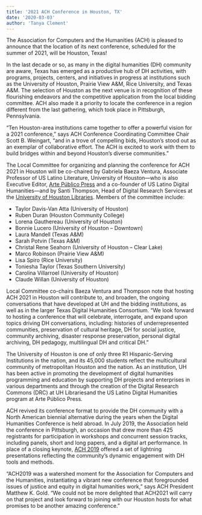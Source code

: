```yaml
---
title: '2021 ACH Conference in Houston, TX'
date: '2020-03-03'
author: 'Tanya Clement'
---
```

The Association for Computers and the Humanities (ACH) is pleased to announce that the location of its next conference, scheduled for the summer of 2021, will be Houston, Texas!

In the last decade or so, as many in the digital humanities (DH) community are aware, Texas has emerged as a productive hub of DH activities, with programs, projects, centers, and initiatives in progress at institutions such as the University of Houston, Prairie View A&amp;M, Rice University, and Texas A&amp;M. The selection of Houston as the next venue is in recognition of these flourishing endeavors and the competitive application from the local bidding committee. ACH also made it a priority to locate the conference in a region different from the last gathering, which took place in Pittsburgh, Pennsylvania.

“Ten Houston-area institutions came together to offer a powerful vision for a 2021 conference,” says ACH Conference Coordinating Committee Chair Scott B. Weingart, “and in a trove of compelling bids, Houston’s stood out as an exemplar of collaborative effort. The ACH is excited to work with them to build bridges within and beyond Houston’s diverse communities.”

The Local Committee for organizing and planning the conference for ACH 2021 in Houston will be co-chaired by Gabriela Baeza Ventura, Associate Professor of US Latino Literature, University of Houston—who is also Executive Editor, [<span lang="es">Arte Público</span> Press](https://artepublicopress.com/) and a co-founder of US Latino Digital Humanities—and by Santi Thompson, Head of Digital Research Services at the [University of Houston Libraries](https://libraries.uh.edu/). Members of the committee include:

- Taylor Davis-Van Atta (University of Houston)
- Ruben Duran (Houston Community College)
- Lorena Gauthereau (University of Houston)
- Bonnie Lucero (University of Houston – Downtown)
- Laura Mandell (Texas A&amp;M)
- Sarah Potvin (Texas A&amp;M)
- Christal Rene Seahorn (University of Houston – Clear Lake)
- Marco Robinson (Prairie View A&amp;M)
- Lisa Spiro (Rice University)
- Toniesha Taylor (Texas Southern University)
- Carolina Villarroel (University of Houston)
- Claude Willan (University of Houston)

Local Committee co-chairs Baeza Ventura and Thompson note that hosting ACH 2021 in Houston will contribute to, and broaden, the ongoing conversations that have developed at UH and the bidding institutions, as well as in the larger Texas Digital Humanities Consortium. “We look forward to hosting a conference that will celebrate, interrogate, and expand upon topics driving DH conversations, including: histories of underrepresented communities, preservation of cultural heritage, DH for social justice, community archiving, disaster response preservation, personal digital archiving, DH pedagogy, multilingual DH and critical DH.”

The University of Houston is one of only three R1 Hispanic-Serving Institutions in the nation, and its 45,000 students reflect the multicultural community of metropolitan Houston and the nation. As an institution, UH has been active in promoting the development of digital humanities programming and education by supporting DH projects and enterprises in various departments and through the creation of the Digital Research Commons (DRC) at UH Librariesand the US Latino Digital Humanities program at <span lang="es">Arte Público</span> Press.

ACH revived its conference format to provide the DH community with a North American biennial alternative during the years when the Digital Humanities Conference is held abroad. In July 2019, the Association held the conference in Pittsburgh, an occasion that drew more than 425 registrants for participation in workshops and concurrent session tracks, including panels, short and long papers, and a digital art performance. In place of a closing keynote, [ACH 2019](http://ach2019.ach.org/) offered a set of lightning presentations reflecting the community’s dynamic engagement with DH tools and methods.

“ACH2019 was a watershed moment for the Association for Computers and the Humanities, instantiating a vibrant new conference that foregrounded issues of justice and equity in digital humanities work,” says ACH President Matthew K. Gold. “We could not be more delighted that ACH2021 will carry on that project and look forward to joining with our Houston hosts for what promises to be another amazing conference.”
